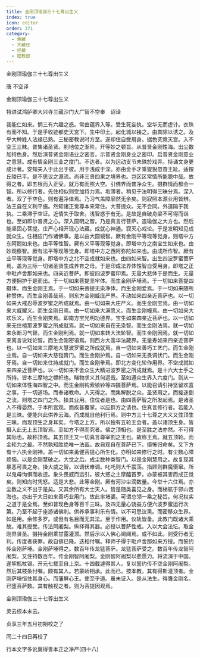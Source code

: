 ```yaml
---
title: 金刚顶瑜伽三十七尊出生义
index: true
icon: editor
order: 371
category:
  - 佛藏
  - 大藏经
  - 经藏
  - 密教部
---
```


  金刚顶瑜伽三十七尊出生义  

唐 不空译  

金刚顶瑜伽三十七尊出生义  

特进试鸿胪卿大兴寺三藏沙门大广智不空奉　诏译  

我能仁如来。悯三有六趣之惑。常由蕴界入等。受生死妄执。空华无而虚计。衣珠有而不知。于是乎收迹都史天宫下。生中印土。起化城以接之。由粪除以诱之。及乎大种姓人法缘已熟。三秘密教说时方至。遂却住自受用身。据色究竟天宫。入不空王三昧。普集诸圣贤。削地位之渐阶。开等妙之顿旨。从普贤金刚性海。出尘数加持色身。然后演普贤金刚语业之密言。示普贤金刚身业之密印。启普贤金刚意业之意慧。成有情金刚三业之度门。不达者。以为运动支节未殊於戏弄。持诵文身更成计著。安知夫入于此出于彼。用于浅成于深。亦由金手才乘狻猊忽奋王趾。适按丘陵已平。是不思议之源流。尚非三贤四果之境界也。岂区区常情所能臆中哉。故得之者。即五根而入正受。就万有而照大空。引佛界而普净众生。摄群情而都会一智。所以修行者。先住相似则受加持力焉。垢薄者。稍见于法明得三昧分焉。深入者。双了于空色。则有遍净体焉。乃习气盖障廓然无余矣。则寂照本源业用皆辨。法王自在义利平施。然知诸正觉尊本来常住。大菩提众。无不会同。外道隔于我执。二乘滞于空证。近情失于取舍。浅智惑于有无。是故是自破舟梁不可得而诣也。至如即尔普贤之心。深入圆明之智。乃是真言行菩萨。造瑜伽之大方也。然后能坚固心菩提。庄严心相开现心法藏。成就心神通。寂灭心戏论。于是发明知见成就众生。住相应门作诸佛事。是以由大圆镜智。厥有金刚平等现等觉身。则塔中方东阿閦如来也。由平等性智。厥有义平等现等觉身。即塔中方之南宝生如来也。由妙观察智。厥有法平等现等觉身。即塔中方之西阿弥陀如来也。由成所作智。厥有业平等现等觉身。即塔中方之北不空成就如来也。由四如来智。出生四波罗蜜菩萨焉。盖为三际一切诸圣贤生成养育之母。于是印成法界体性智自受用身。即塔之正中毗卢舍那如来也。四亲近菩萨。即彼四波罗蜜印焉。无量大悲体于是而生。无量方便拥护于是而出。于一切如来菩提坚牢体。而生金刚萨埵焉。于一切如来菩提四摄体。而生金刚王焉。于一切如来菩提无染净体。而生金刚爱焉。于一切如来随所称赞体。而生金刚善哉焉。则东方金刚威庄严界。不动如来四亲近菩萨也。以一切如来大戒忍辱波罗蜜之所成就焉。由一切如来大庄严义。而生金刚宝焉。由一切如来大威耀义。而生金刚日焉。由一切如来大满愿义。而生金刚幢焉。由一切如来大欢乐义。而生金刚笑焉。即南方宝光明功德界。宝生如来四亲近菩萨也。以一切如来无住檀那波罗蜜之所成就焉。就一切如来自在无染智。而生金刚法焉。就一切如来永断习气智。而生金刚利焉。就一切如来转大法轮智。而生金刚因焉。就一切如来离言说戏论智。而生金刚密语焉。则西方大莲华法藏界。无量寿如来四亲近菩萨也。以一切如来三摩地大慧波罗蜜之所成就焉。自一切如来善巧工艺门。而生金刚业焉。自一切如来大慈铠胄门。而生金刚护焉。自一切如来无畏调伏门。而生金刚牙焉。自一切如来住持成就门。而生金刚拳焉。即北方变化轮作用界。不空成就如来四亲近菩萨也。以一切如来不舍众生大精进波罗密之所成就焉。是十六大士手之所持。皆本三摩地之幖帜也。睹物求义其何远哉。至如遵众生界入六度门。则从一切如来体性海四智之中。而生金刚钩索锁铃等四摄菩萨焉。以能召请引持坚留欢喜之事。于一切道场。而奉诸教命。人天得之。而集解脱之众。圣贤用之。而接迷倒之流。则塔之四门之外。操其业用。住位者是也。由四菩萨智之所发起焉。是诸圣人不得晏然。于本所宫观。而疾甚覆掌。以应群方之请也。住真言修行者。若能入是三昧。便能兴此供养云海。而成就自他利行焉。则中方三十七尊之大义又住顶生三昧。而现顶生之身耳矣。今塔之上方。所以独有五轮王会者。盖以诸顶生身。皆摄入此无上五顶智焉。至如方不得而究者。佛之顶相也。是至胜之法亦然。不可得其际也。故称顶焉。其五顶王又一切真言尊宰割之主也。故称王焉。就五顶轮。而金轮为之最。不然孰知胜绝唯一法哉。故自观自在菩萨已下。摄怖归命矣。又下方有十六执金刚神。盖一切如来勇健菩提心所生化。亦明如来修行之时。有尘数心障烦恼。以是金刚慧破之。大觉之后。成尘数种类智门。以是金刚慧用之。故复现其暴恶可畏之身。操大威之智。以调伏难调。叱吒则大千震荡。指顾则群魔慑窜。所以鬼母怐惧而收迹。象头畏威而远引。彼大惑之主摩醯首罗。亦蒙被其害而成正觉矣。则知向时凭怒。适是大悲。此等金刚。厥有河沙尘滴数量。今举十六住焉。亦尘数之义不出于是矣。又其余所有大士天人。皆是随类喜见之身。而梯航于邪山苦海也。亦出于大日如来善巧业用门。故此率堵婆。可谓总领一乘之秘旨。何况权实之道于是全焉。至如普现色身等百千三昧。及四无量心饶益方便六波罗蜜运行次第。乃至不起于座游诸佛刹。供养承事利乐有情。以不可思议熏。而密移众生界。如是用。余修多罗。或但有名目而无其法。至于作用。仪轨皆备。此教门既诸大乘故。难其授受。传法阿阇梨。纵择得其器。必授以菩萨性戒。入以大会法坛。取金刚界贤圣。摄持金刚乘甘露灌顶。然后示以入佛心阃阈焉。或不如此。则受行者无利。传度者获罪。故自佛已降。迭相付嘱。释师子得于毗卢舍那如来方授。而誓约传金刚萨埵。金刚萨埵得之。数百年传龙猛菩萨。龙猛菩萨受之。数百年传龙智阿阇梨。又住持数百年。传金刚智阿阇梨。金刚智阿阇梨以悲愿力。将流演于中国。遂挈瓶杖锡。开元七载至自上京。十四载遽得其人。复以誓约传不空金刚阿阇梨。然后其枝条付嘱。颇有其人。若蒙峤相承。此而已。按本教。其有得斯灌顶者。金刚萨埵恒住其身心。而藩屏心王。使至乎道。虽未证入。是从法生。得膺金刚名。已堕菩萨数。其有触视之者。则为菩提因观焉。  

金刚顶瑜伽三十七尊出生义  

灵云校本末云。  

贞享三年五月初朔校之了  

同二十四日再校了  

行本文字多讹冀得善本正之净严(四十八)  
